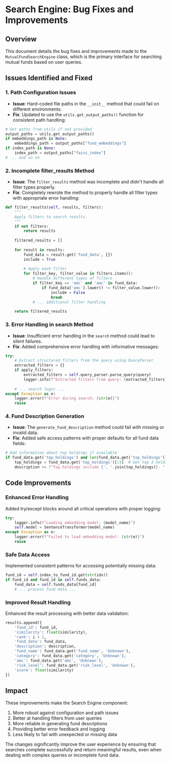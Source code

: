 # Search Engine: Bug Fixes and Improvements

## Overview
This document details the bug fixes and improvements made to the `MutualFundSearchEngine` class, which is the primary interface for searching mutual funds based on user queries.

## Issues Identified and Fixed

### 1. Path Configuration Issues
- **Issue**: Hard-coded file paths in the `__init__` method that could fail on different environments.
- **Fix**: Updated to use the `utils.get_output_paths()` function for consistent path handling:
```python
# Get paths from utils if not provided
output_paths = utils.get_output_paths()
if embeddings_path is None:
    embeddings_path = output_paths["fund_embeddings"]
if index_path is None:
    index_path = output_paths["faiss_index"]
# ... and so on
```

### 2. Incomplete filter_results Method
- **Issue**: The `filter_results` method was incomplete and didn't handle all filter types properly.
- **Fix**: Completely rewrote the method to properly handle all filter types with appropriate error handling:
```python
def filter_results(self, results, filters):
    """
    Apply filters to search results.
    """
    if not filters:
        return results
    
    filtered_results = []
    
    for result in results:
        fund_data = result.get('fund_data', {})
        include = True
        
        # Apply each filter
        for filter_key, filter_value in filters.items():
            # Handle different types of filters
            if filter_key == 'amc' and 'amc' in fund_data:
                if fund_data['amc'].lower() != filter_value.lower():
                    include = False
                    break
            # ... additional filter handling
    
    return filtered_results
```

### 3. Error Handling in search Method
- **Issue**: Insufficient error handling in the `search` method could lead to silent failures.
- **Fix**: Added comprehensive error handling with informative messages:
```python
try:
    # Extract structured filters from the query using QueryParser
    extracted_filters = {}
    if apply_filters:
        extracted_filters = self.query_parser.parse_query(query)
        logger.info(f"Extracted filters from query: {extracted_filters}")
        
    # ... search logic ...
except Exception as e:
    logger.error(f"Error during search: {str(e)}")
    raise
```

### 4. Fund Description Generation
- **Issue**: The `generate_fund_description` method could fail with missing or invalid data.
- **Fix**: Added safe access patterns with proper defaults for all fund data fields:
```python
# Add information about top holdings if available
if fund_data.get('top_holdings') and len(fund_data.get('top_holdings')) > 0:
    top_holdings = fund_data.get('top_holdings')[:3]  # Get top 3 holdings
    description += f"Top holdings include {', '.join(top_holdings)}. "
```

## Code Improvements

### Enhanced Error Handling
Added try/except blocks around all critical operations with proper logging:
```python
try:
    logger.info(f"Loading embedding model: {model_name}")
    self.model = SentenceTransformer(model_name)
except Exception as e:
    logger.error(f"Failed to load embedding model: {str(e)}")
    raise
```

### Safe Data Access
Implemented consistent patterns for accessing potentially missing data:
```python
fund_id = self.index_to_fund_id.get(str(idx))
if fund_id and fund_id in self.funds_data:
    fund_data = self.funds_data[fund_id]
    # ... process fund data ...
```

### Improved Result Handling
Enhanced the result processing with better data validation:
```python
results.append({
    'fund_id': fund_id,
    'similarity': float(similarity),
    'rank': i + 1,
    'fund_data': fund_data,
    'description': description,
    'fund_name': fund_data.get('fund_name', 'Unknown'),
    'category': fund_data.get('category', 'Unknown'),
    'amc': fund_data.get('amc', 'Unknown'),
    'risk_level': fund_data.get('risk_level', 'Unknown'),
    'score': float(similarity)
})
```

## Impact

These improvements make the Search Engine component:
1. More robust against configuration and path issues
2. Better at handling filters from user queries
3. More reliable in generating fund descriptions
4. Providing better error feedback and logging
5. Less likely to fail with unexpected or missing data

The changes significantly improve the user experience by ensuring that searches complete successfully and return meaningful results, even when dealing with complex queries or incomplete fund data. 